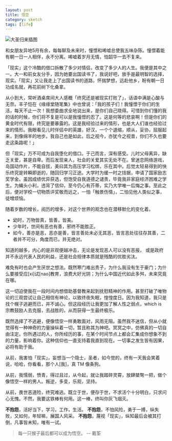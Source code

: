 ```yaml
---
layout: post
title: 悟空
category: sketch
tags: [life]
---
```


![大圣归来插图](http://7xoj81.com1.z0.glb.clouddn.com/2015-11-02-1.png)

和女朋友异地5月有余，每每聊及未来时，憧憬和唏嘘总使我五味杂陈。憧憬着能有朝一日一人相伴，永不分离。唏嘘着岁月无情，怕韶华一去不复来。

「现实」这个冷酷的借口拆散了多少对情侣，改变了多少人的人生。我便是其中之一。大一和前女友分手，因为她要出国读书了，我说好吧，放手是最明智的选择，现实。「现实」又让我走上了出国读书的道路，怀揣梦想，远赴他乡，盼有朝一日功成名就，再花前树下化桑拿。

从小到大，常听酒桌席间大人感概「终究还是被现实打败了」，话语中满是心酸与无奈。丰子恺在《缘缘堂随笔集》中也曾说：「我的孩子们！我憧憬于你们的生活，每天不止一次！我想委曲求全地说出来，是你们自己晓得。可惜到你们懂的我的话的时候，你们将不复是可以是我憧憬的忍了。这是何等的悲哀啊！但是你们的黄金时代有限，终究是要暴露的。这是我经验过来的情形，也是大人们谁也经验过来的情形。我眼看见儿时伴侣中的英雄，好汉，一个个退缩，顺从，妥协，屈服起来，到像绵羊的地步。我自己也是如此，后之视今，亦犹今之视昔，你们不久也要走这条路呢！」

但「现实」万不可成为自我堕化的借口。于己而言，深有感受。儿时父母离异，缺乏关爱，甚是自卑。而后发现亲人，社会的关爱其实无处不在。曾迷恋网络游戏，岛国动作片，不能自拔，美曰其为高压学习松绑，乐在其中。后觉太轻易得到的快乐终究是转瞬即逝的，随回归学习正途。大学时为缓一时之拮据，申请了国家励志奖学金。虽因成绩优异获选，但饱受自我道德之谴责，毕竟我非家庭经济困难之学生。为蝇头小利，违背了信仰，至今仍心有芥蒂，实乃大学唯一后悔之事。至此之后，便对学校一切物质评奖敬而远之，一怕「触景伤情」，二怕见他人类似之事，徒增烦恼。

随着岁数的增长，阅历的增多，对这个世界的观念也在潜移默化的变化着。

* 幼时，万物皆真，皆善，皆美。 
* 少年时，世间有恶也有善，邪终不能胜正。
* 如今，善亦是恶，恶亦是善，皆言善处未必无其恶，皆言恶处往往存其善，二者并不可分，角度而已，并无绝对。

知道的越多，内心的是非观便越冲击，无论是发现恶人可以没有恶报，
或是政府并不永远代表人民的利益，还是社会规律本质就是残酷的优胜劣汰。

难免有时也会产生厌世之想法。既然寒门难出贵子，为什么我没有生于豪门；为什么要接受应[xi]试[nao]教育，浪费大好光阴；为什么中国近代如此多舛，未来究竟在哪。

这一切迫使我在一段时间内想借助基督教来起到抚慰精神的作用。甚至打破了唯物论的三观尝试让自己相信有神论，以致终夜失眠，惶惶度日。因为我知道，我只是找个幌子逃避而已，并不诚心。但这段经历让我更加了解人性之弱点，which is 宗教鼓励人去克服，去战胜的，从而获得一生最终极乐。

既然选择了不逃避，便像悟空一样勇敢面对，风雨无阻。虽然我不迷信，但从小就觉得有一种神奇的力量操纵着一切，暂且称其为神吧。冥冥之中，仿佛真的一切自由注定。你所遇过的人，你所经历的事，在某个时间节点上都会汇集成你想象不到的力量，影响着你。这种信仰也一直支持着我直到现在。一切事之发生皆有因果，必将有助于我。

从前，我害怕「现实」，妄想当一个隐士，圣者，如今觉的，终有一天我会笑着说，哈哈，你看看，那个人[我]，真 TM 像条狗。

从前，我懦弱，愤青，得过且过，从今起，就让我踏碎灵霄，放肆桀骜一把，做个像悟空一样的男人。叛逆，多变，乐观，坚持。

从前，畏世恶道险，终究难逃。既立于世，便存于世，不求活个十分明白，只求问心无愧。不然，我要这铁棒有何用。这一棒，终叫你灰飞烟灭。

**不抱怨**，活好当下，学习，工作，生活。
**不抱怨**，不怕风险，勇于一搏，纵失败，又如何，年轻嘛，展国人风采。
**不抱怨**，蔑视「现实」，纵知最后会被其打倒，凡事皆未知，唯有一试。

> 每一只猴子最后都可以成为悟空。
-- 戴筌